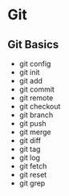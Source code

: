 # Git

## Git Basics

* git config
* git init
* git add
* git commit
* git remote
* git checkout
* git branch
* git push
* git merge
* git diff
* git tag
* git log
* git fetch
* git reset
* git grep
